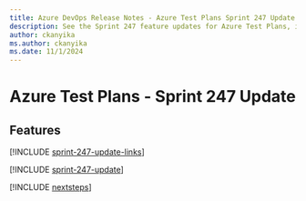 ```yaml
---
title: Azure DevOps Release Notes - Azure Test Plans Sprint 247 Update
description: See the Sprint 247 feature updates for Azure Test Plans, including next steps.
author: ckanyika
ms.author: ckanyika
ms.date: 11/1/2024
---
```


# Azure Test Plans - Sprint 247 Update

## Features

[!INCLUDE [sprint-247-update-links](../includes/testplans/sprint-247-update-links.md)]

[!INCLUDE [sprint-247-update](../includes/testplans/sprint-247-update.md)]

[!INCLUDE [nextsteps](../includes/nextsteps.md)]
